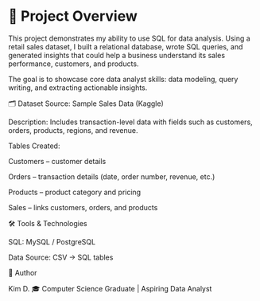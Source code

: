 # 📌 Project Overview


This project demonstrates my ability to use SQL for data analysis. Using a retail sales dataset, I built a relational database, wrote SQL queries, and generated insights that could help a business understand its sales performance, customers, and products.

The goal is to showcase core data analyst skills: data modeling, query writing, and extracting actionable insights.

🗂️ Dataset Source: Sample Sales Data (Kaggle)

Description: Includes transaction-level data with fields such as customers, orders, products, regions, and revenue.

Tables Created:

Customers – customer details

Orders – transaction details (date, order number, revenue, etc.)

Products – product category and pricing

Sales – links customers, orders, and products


🛠️ Tools & Technologies

SQL: MySQL / PostgreSQL 

Data Source: CSV → SQL tables

👤 Author

Kim D.
🎓 Computer Science Graduate | Aspiring Data Analyst


